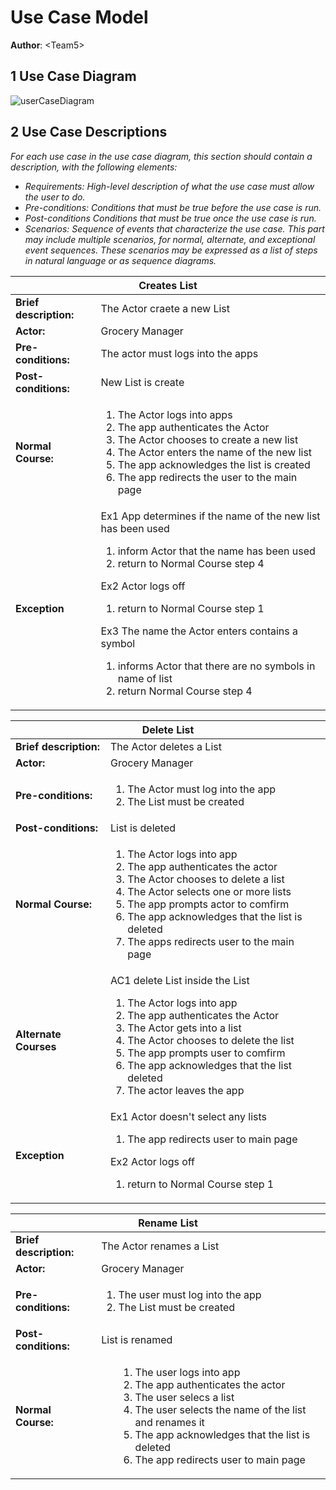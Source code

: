 # Use Case Model

**Author**: \<Team5\>

## 1 Use Case Diagram

![userCaseDiagram](https://github.com/qc-se-spring2018/370Spring18Team5/blob/master/GroupProject/Design-Team/Use%20Case.jpg)

## 2 Use Case Descriptions

*For each use case in the use case diagram, this section should contain a description, with the following elements:*

- *Requirements: High-level description of what the use case must allow the user to do.*
- *Pre-conditions: Conditions that must be true before the use case is run.*
- *Post-conditions Conditions that must be true once the use case is run.*
- *Scenarios: Sequence of events that characterize the use case. This part may include multiple scenarios, for normal, alternate, and exceptional event sequences. These scenarios may be expressed as a list of steps in natural language or as sequence diagrams.*

<!-- 1 -->
<table>
	<thead>
		<tr>
			<th colspan="3"><b>Creates List</b></th>
		</tr>
	</thead>
	<tbody>
		<tr>
			<td><b>Brief description:</b></td>
			<td>The Actor craete a new List</td>
		</tr>
		<tr>
			<td><b>Actor:</b></td>
			<td>Grocery Manager</td>
		</tr>
		<tr>
			<td><b>Pre-conditions:</b></td>
			<td>The actor must logs into the apps</td>
		</tr>
		<tr>
			<td><b>Post-conditions:</b></td>
			<td>New List is create</td>
		</tr>
		<tr>
			<td><b>Normal Course:</b></td>
			<td>
				<ol>
					<li>The Actor logs into apps</li>
					<li>The app authenticates the Actor</li>
					<li>The Actor chooses to create a new list</li>
					<li>The Actor enters the name of the new list</li>
					<li>The app acknowledges the list is created</li>
					<li>The app redirects the user to the main page</li>
				</ol>
			</td>
		</tr>
		<tr>
			<td><b>Exception</b></td>
			<td>Ex1 App determines if the name of the new list has been used
				<ol>
					<li>inform Actor that the name has been used</li>
					<li>return to Normal Course step 4</li>
				</ol>
				Ex2 Actor logs off
				<ol>
					<li>return to Normal Course step 1</li>
				</ol>
				Ex3  The name the Actor enters contains a symbol<br>
				<ol>
					<li>informs Actor that there are no symbols in name of list</li>
					<li>return Normal Course step 4</li>
				</ol>
			</td>
		</tr>
	</tbody>
</table>
<!-- 2 -->
<table>
	<thead>
		<tr>
			<th colspan="3"><b>Delete List</b></th>
		</tr>
	</thead>
	<tbody>
		<tr>
			<td><b>Brief description:</b></td>
			<td>The Actor deletes a List</td>
		</tr>
		<tr>
			<td><b>Actor:</b></td>
			<td>Grocery Manager</td>
		</tr>
		<tr>
			<td><b>Pre-conditions:</b></td>
			<td>
				<ol>
					<li>The Actor must log into the app</li>
					<li>The List must be created</li>
				</ol>
			</td>
		</tr>
		<tr>
			<td><b>Post-conditions:</b></td>
			<td>List is deleted</td>
		</tr>
		<tr>
			<td><b>Normal Course:</b></td>
			<td>
				<ol>
					<li>The Actor logs into app</li>
					<li>The app authenticates the actor</li>
					<li>The Actor chooses to delete a list</li>
					<li>The Actor selects one or more lists</li>
					<li>The app prompts actor to comfirm</li>
					<li>The app acknowledges that the list is deleted</li>
					<li>The apps redirects user to the main page</li>
				</ol>
			</td>
		</tr>
		<tr>
			<td><b>Alternate Courses</b></td>
			<td>
				AC1 delete List inside the List
				<ol>
					<li>The Actor logs into app</li>
					<li>The app authenticates the Actor</li>
					<li>The Actor gets into a list</li>
					<li>The Actor chooses to delete the list</li>
					<li>The app prompts user to comfirm</li>
					<li>The app acknowledges that the list deleted</li>
					<li>The actor leaves the app</li>
				</ol>
			</td>
		</tr>
		<tr>
			<td><b>Exception</b></td>
			<td>Ex1 Actor doesn't select any lists
				<ol>
					<li>The app redirects user to main page</li>
				</ol>
				Ex2 Actor logs off
				<ol>
					<li>return to Normal Course step 1</li>
				</ol>
			</td>
		</tr>
	</tbody>
</table>

<!-- 3 -->

<table>
	<thead>
		<tr>
			<th colspan="3"><b>Rename List</b></th>
		</tr>
	</thead>
	<tbody>
		<tr>
			<td><b>Brief description:</b></td>
			<td>The Actor renames a List</td>
		</tr>
		<tr>
			<td><b>Actor:</b></td>
			<td>Grocery Manager</td>
		</tr>
		<tr>
			<td><b>Pre-conditions:</b></td>
			<td>
				<ol>
					<li>The user must log into the app</li>
					<li>The List must be created</li>
				</ol>
			</td>
		</tr>
		<tr>
			<td><b>Post-conditions:</b></td>
			<td>List is renamed</td>
		</tr>
		<tr>
			<td><b>Normal Course:</b></td>
			<td>
				<ol>
				<ol>
					<li>The user logs into app</li>
					<li>The app authenticates the actor</li>
					<li>The user selecs a list</li>
					<li>The user selects the name of the list and renames it</li>
					<li>The app acknowledges that the list is deleted</li>
					<li>The app redirects user to main page</li>
				</ol>
				</ol>
			</td>
		</tr>

